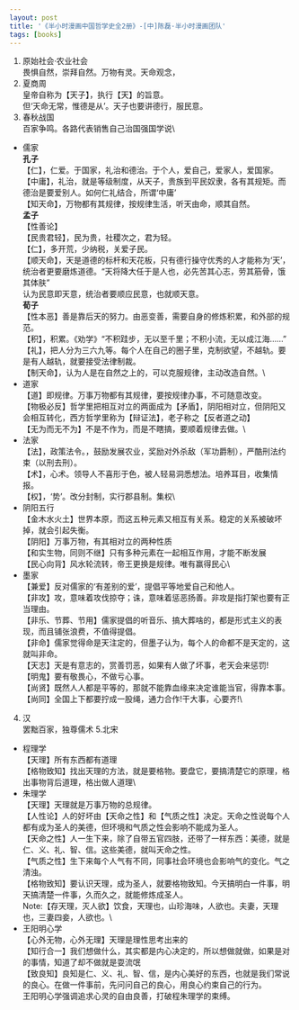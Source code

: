 ```yaml
---
layout: post
title: '《半小时漫画中国哲学史全2册》-[中]陈磊·半小时漫画团队'
tags: [books]
---
```


1. 原始社会·农业社会\
畏惧自然，崇拜自然。万物有灵。天命观念，
2. 夏商周\
皇帝自称为【天子】，执行【天】的旨意。\
但‘天命无常，惟德是从’。天子也要讲德行，服民意。
3. 春秋战国\
百家争鸣。各路代表销售自己治国强国学说\
* 儒家\
      **孔子**\
      【仁】，仁爱。于国家，礼治和德治。于个人，爱自己，爱家人，爱国家。\
      【中庸】，礼治，就是等级制度，从天子，贵族到平民奴隶，各有其规矩。而德治是要爱别人。如何仁礼结合，所谓‘中庸’\
      【知天命】，万物都有其规律，按规律生活，听天由命，顺其自然。\
      **孟子**\
      【性善论】\
      【民贵君轻】，民为贵，社稷次之，君为轻。\
      【仁】，多开荒，少纳税，关爱子民。\
      【顺天命】，天是道德的标杆和天花板，只有德行操守优秀的人才能称为‘天’，统治者更要磨炼道德。“天将降大任于是人也，必先苦其心志，劳其筋骨，饿其体肤”\
      认为民意即天意，统治者要顺应民意，也就顺天意。\
      **荀子**\
      【性本恶】善是靠后天的努力。由恶变善，需要自身的修炼积累，和外部的规范。\
      【积】，积累。《劝学》“不积跬步，无以至千里；不积小流，无以成江海……”\
      【礼】，把人分为三六九等。每个人在自己的圈子里，克制欲望，不越轨。要是有人越轨，就要接受法律制裁。\
      【制天命】，认为人是在自然之上的，可以克服规律，主动改造自然。\
* 道家\
      【道】即规律。万事万物都有其规律，要按规律办事，不可随意改变。\
      【物极必反】哲学里把相互对立的两面成为【矛盾】，阴阳相对立，但阴阳又会相互转化，西方哲学里称为【辩证法】，老子称之【反者道之动】\
      【无为而无不为】不是不作为，而是不瞎搞，要顺着规律去做。\      
* 法家\
      【法】，政策法令。，鼓励发展农业，奖励对外杀敌（军功爵制），严酷刑法约束（以刑去刑）。\
      【术】，心术。领导人不喜形于色，被人轻易洞悉想法。培养耳目，收集情报。\
      【权】，‘势’。改分封制，实行郡县制。集权\
* 阴阳五行\
      【金木水火土】世界本原，而这五种元素又相互有关系。稳定的关系被破坏掉，就会引起失衡。\
      【阴阳】万事万物，有其相对立的两种性质\
      【和实生物，同则不继】只有多种元素在一起相互作用，才能不断发展\
      【民心向背】风水轮流转，帝王更换是规律。唯有赢得民心\
* 墨家\
      【兼爱】反对儒家的‘有差别的爱’，提倡平等地爱自己和他人。\
      【非攻】攻，意味着攻伐掠夺；诛，意味着惩恶扬善。非攻是指打架也要有正当理由。\
      【非乐、节葬、节用】儒家提倡的听音乐、搞大葬啥的，都是形式主义的表现，而且铺张浪费，不值得提倡。\
      【非命】儒家觉得命是天注定的，但墨子认为，每个人的命都不是天定的，这就叫非命。\
      【天志】天是有意志的，赏善罚恶，如果有人做了坏事，老天会来惩罚!\
      【明鬼】要有敬畏心，不做亏心事。\
      【尚贤】既然人人都是平等的，那就不能靠血缘来决定谁能当官，得靠本事。\
      【尚同】全国上下都要拧成一股绳，通力合作!干大事，心要齐!\
4. 汉\
罢黜百家，独尊儒术
5.北宋
* 程理学\
     【天理】所有东西都有道理\
     【格物致知】找出天理的方法，就是要格物。要盘它，要搞清楚它的原理，格出事物背后道理，格出做人道理\
* 朱理学\
     【天理】天理就是万事万物的总规律。\
     【人性论】人的好坏由【天命之性】和【气质之性】决定。天命之性说每个人都有成为圣人的美德，但环境和气质之性会影响不能成为圣人。\
       【天命之性】人一生下来，除了自带五官四肢，还带了一样东西：美德，就是仁、义、礼、智、信。这些美德，就叫天命之性。\
       【气质之性】生下来每个人气有不同，同事社会环境也会影响气的变化。气之清浊。\
     【格物致知】要认识天理，成为圣人，就要格物致知。今天搞明白一件事，明天搞清楚一件事，久而久之，就能修炼成圣人。\
      Note:【存天理，灭人欲】饮食，天理也，山珍海味，人欲也。夫妻，天理也，三妻四妾，人欲也。\
* 王阳明心学\
      【心外无物，心外无理】天理是理性思考出来的\
      【知行合一】我们想做什么，其实都是内心决定的，所以想做就做，如果是对的事情，知道了却不做就是耍流氓\
      【致良知】良知是仁、义、礼、智、信，是内心美好的东西，也就是我们常说的良心。在做一件事前，先问问自己的良心，用良心约束自己的行为。\
      王阳明心学强调追求心灵的自由良善，打破程朱理学的束缚。
